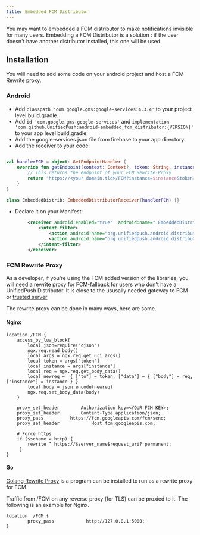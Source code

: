 ```yaml
---
title: Embedded FCM Distributor
---
```


You may want to embedded a FCM distributor to make notifications invisible for many users. Embedding a FCM Distributor is a solution : if the user doesn't have another distributor installed, this one will be used.

## Installation

You will need to add some code on your android project and host a FCM Rewrite proxy.

### Android

* Add `classpath 'com.google.gms:google-services:4.3.4'` to your project level build.gradle.
* Add `id 'com.google.gms.google-services'` and `implementation 'com.github.UnifiedPush:android-embedded_fcm_distributor:{VERSION}'` to your app level build.gradle.
* Add the google-services.json file from firebase to your app directory.
* Add the receiver to your code:
```kotlin

val handlerFCM = object: GetEndpointHandler {
    override fun getEndpoint(context: Context?, token: String, instance: String): String {
        // This returns the endpoint of your FCM Rewrite-Proxy
        return "https://<your.domain.tld>/FCM?instance=$instance&token=$token"
    }
}

class EmbeddedDistrib: EmbeddedDistributorReceiver(handlerFCM) {}
```
* Declare it on your Manifest:
```xml
        <receiver android:enabled="true"  android:name=".EmbeddedDistrib" android:exported="false">
            <intent-filter>
                <action android:name="org.unifiedpush.android.distributor.REGISTER"/>
                <action android:name="org.unifiedpush.android.distributor.UNREGISTER"/>
            </intent-filter>
        </receiver>
```

### FCM Rewrite Proxy

As a developer, if you're using the FCM added version of the libraries, you will need a rewrite proxy for FCM-fallback for users who don't have a UnifiedPush Distributor. It is close to the ususally needed gateway to FCM or [trusted server](https://firebase.google.com/docs/cloud-messaging/server)

The rewrite proxy can be done in many ways, here are some.

#### Nginx

```nginx
location /FCM {
    access_by_lua_block{
        local json=require("cjson")
        ngx.req.read_body()
        local args = ngx.req.get_uri_args()
        local token = args["token"]
        local instance = args["instance"]
        local req = ngx.req.get_body_data()
        local newreq =  { ["to"] = token, ["data"] = { ["body"] = req, ["instance"] = instance } }
        local body = json.encode(newreq)
        ngx.req.set_body_data(body)
    }

    proxy_set_header		Authorization key=<YOUR FCM KEY>;
    proxy_set_header		Content-Type application/json;
    proxy_pass			https://fcm.googleapis.com/fcm/send;
    proxy_set_header            Host fcm.googleapis.com;

    # Force https
    if ($scheme = http) {
        rewrite ^ https://$server_name$request_uri? permanent;
     }
}

```

#### Go

[Golang Rewrite Proxy](https://github.com/karmanyaahm/golang-unified-push-rewrite-proxy) is a program can be installed to run as a rewrite proxy for FCM.

Traffic from /FCM on any reverse proxy (for TLS) can be proxied to it. The following is an example for Nginx.

```nginx
location  /FCM {
        proxy_pass            http://127.0.0.1:5000;
}
```

